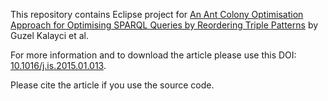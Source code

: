 This repository contains Eclipse project for [An Ant Colony Optimisation Approach for Optimising SPARQL Queries by Reordering Triple Patterns](http://dx.doi.org/10.1016/j.is.2015.01.013) by Guzel Kalayci et al.

For more information and to download the article please use this DOI: [10.1016/j.is.2015.01.013](http://dx.doi.org/10.1016/j.is.2015.01.013).

Please cite the article if you use the source code.